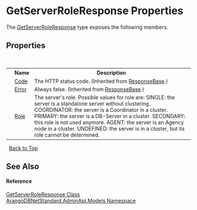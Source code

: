 # GetServerRoleResponse Properties
 

The <a href="f98cd590-2f64-e9e3-42bb-6726b3bcb2a7">GetServerRoleResponse</a> type exposes the following members.


## Properties
&nbsp;<table><tr><th></th><th>Name</th><th>Description</th></tr><tr><td>![Public property](media/pubproperty.gif "Public property")</td><td><a href="c50a0f7d-a137-4ba4-e1be-e8e71c0de5bf">Code</a></td><td>
The HTTP status code.
 (Inherited from <a href="d0a32b48-5551-e400-93b6-2d57de30cb0b">ResponseBase</a>.)</td></tr><tr><td>![Public property](media/pubproperty.gif "Public property")</td><td><a href="38bc581b-0db1-5971-625e-716fa0ce6689">Error</a></td><td>
Always false.
 (Inherited from <a href="d0a32b48-5551-e400-93b6-2d57de30cb0b">ResponseBase</a>.)</td></tr><tr><td>![Public property](media/pubproperty.gif "Public property")</td><td><a href="330bdaef-2152-930e-0d3e-efd58e536e72">Role</a></td><td>
The server's role. Possible values for role are: SINGLE: the server is a standalone server without clustering. COORDINATOR: the server is a Coordinator in a cluster. PRIMARY: the server is a DB-Server in a cluster. SECONDARY: this role is not used anymore. AGENT: the server is an Agency node in a cluster. UNDEFINED: the server is in a cluster, but its role cannot be determined.</td></tr></table>&nbsp;
<a href="#getserverroleresponse-properties">Back to Top</a>

## See Also


#### Reference
<a href="f98cd590-2f64-e9e3-42bb-6726b3bcb2a7">GetServerRoleResponse Class</a><br /><a href="09a5369e-c1cb-35e0-2a36-7817d39ab37d">ArangoDBNetStandard.AdminApi.Models Namespace</a><br />